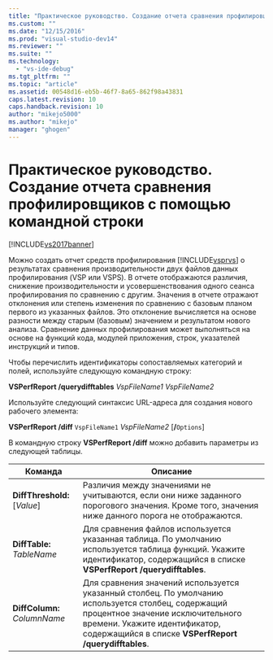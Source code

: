 ```yaml
---
title: "Практическое руководство. Создание отчета сравнения профилировщиков с помощью командной строки | Microsoft Docs"
ms.custom: ""
ms.date: "12/15/2016"
ms.prod: "visual-studio-dev14"
ms.reviewer: ""
ms.suite: ""
ms.technology: 
  - "vs-ide-debug"
ms.tgt_pltfrm: ""
ms.topic: "article"
ms.assetid: 00548d16-eb5b-46f7-8a65-862f98a43831
caps.latest.revision: 10
caps.handback.revision: 10
author: "mikejo5000"
ms.author: "mikejo"
manager: "ghogen"
---
```

# Практическое руководство. Создание отчета сравнения профилировщиков с помощью командной строки
[!INCLUDE[vs2017banner](../code-quality/includes/vs2017banner.md)]

Можно создать отчет средств профилирования [!INCLUDE[vsprvs](../code-quality/includes/vsprvs_md.md)] о результатах сравнения производительности двух файлов данных профилирования \(VSP или VSPS\).  В отчете отображаются различия, снижение производительности и усовершенствования одного сеанса профилирования по сравнению с другим.  Значения в отчете отражают отклонения или степень изменения по сравнению с базовым планом первого из указанных файлов.  Это отклонение вычисляется на основе разности между старым \(базовым\) значением и результатом нового анализа.  Сравнение данных профилирования может выполняться на основе на функций кода, модулей приложения, строк, указателей инструкций и типов.  
  
 Чтобы перечислить идентификаторы сопоставляемых категорий и полей, используйте следующую командную строку:  
  
 **VSPerfReport \/querydifftables**  *VspFileName1* *VspFileName2*  
  
 Используйте следующий синтаксис URL\-адреса для создания нового рабочего элемента:  
  
 **VSPerfReport \/diff**  `VspFileName1` *VspFileName2* \[**\/**`Options`\]  
  
 В командную строку **VSPerfReport \/diff** можно добавить параметры из следующей таблицы.  
  
|Команда|Описание|  
|-------------|--------------|  
|**DiffThreshold:**\[*Value*\]|Различия между значениями не учитываются, если они ниже заданного порогового значения.  Кроме того, значения ниже данного порога не отображаются.|  
|**DiffTable:** *TableName*|Для сравнения файлов используется указанная таблица.  По умолчанию используется таблица функций.  Укажите идентификатор, содержащийся в списке **VSPerfReport \/querydifftables**.|  
|**DiffColumn:** *ColumnName*|Для сравнения значений используется указанный столбец.  По умолчанию используется столбец, содержащий процентное значение исключительного времени.  Укажите идентификатор, содержащийся в списке **VSPerfReport \/querydifftables**.|